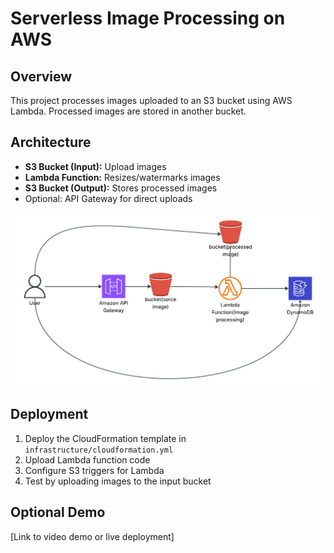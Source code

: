 # Serverless Image Processing on AWS

## Overview
This project processes images uploaded to an S3 bucket using AWS Lambda. Processed images are stored in another bucket.

## Architecture
- **S3 Bucket (Input):** Upload images
- **Lambda Function:** Resizes/watermarks images
- **S3 Bucket (Output):** Stores processed images
- Optional: API Gateway for direct uploads

![Architecture Diagram](docs/Blankboard.png)

## Deployment
1. Deploy the CloudFormation template in `infrastructure/cloudformation.yml`
2. Upload Lambda function code
3. Configure S3 triggers for Lambda
4. Test by uploading images to the input bucket

## Optional Demo
[Link to video demo or live deployment]
